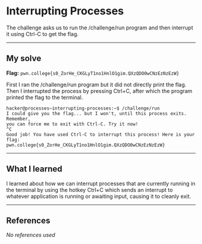# Interrupting Processes
The challenge asks us to run the /challenge/run program and then interrupt it using Ctrl-C to get the flag.
***

## My solve
**Flag:** `pwn.college{s0_ZorHe_CKGLyT1no1HnlO1gim.QXzQDO0wCNzEzNzEzW}`

First I ran the /challenge/run program but it did not directly print the flag. Then I interrupted the process by pressing Ctrl+C, after which the program printed the flag to the terminal.
```
hacker@processes~interrupting-processes:~$ /challenge/run
I could give you the flag... but I won't, until this process exits. Remember, 
you can force me to exit with Ctrl-C. Try it now!
^C
Good job! You have used Ctrl-C to interrupt this process! Here is your flag:
pwn.college{s0_ZorHe_CKGLyT1no1HnlO1gim.QXzQDO0wCNzEzNzEzW}
```

***

## What I learned
I learned about how we can interrupt processes that are currently running in the terminal by using the hotkey Ctrl+C which sends an interrupt to whatever application is running or awaiting input, causing it to cleanly exit.

***

## References 
*No references used*